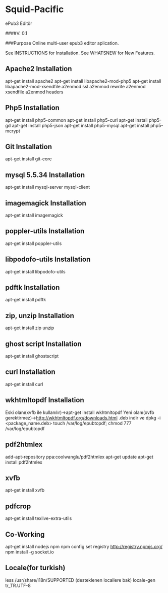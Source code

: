 Squid-Pacific
=============

ePub3 Editör

####V: 0.1

###Purpose
Online multi-user epub3 editor aplication.

See INSTRUCTIONS for Installation.
See WHATSNEW for New Features.

Apache2 Installation
-----------------------------------------------------------------
apt-get install apache2
apt-get install libapache2-mod-php5
apt-get install libapache2-mod-xsendfile
a2enmod ssl
a2enmod rewrite
a2enmod xsendfile
a2enmod headers

Php5 Installation
-----------------------------------------------------------------
apt-get install php5-common
apt-get install php5-curl
apt-get install php5-gd
apt-get install php5-json
apt-get install php5-mysql
apt-get install php5-mcrypt 

Git Installation
-----------------------------------------------------------------
apt-get install git-core

mysql 5.5.34 Installation
-----------------------------------------------------------------
apt-get install mysql-server mysql-client


imagemagick Installation
-----------------------------------------------------------------
apt-get install imagemagick


poppler-utils Installation
-----------------------------------------------------------------
apt-get install poppler-utils


libpodofo-utils Installation
-----------------------------------------------------------------
apt-get install libpodofo-utils


pdftk Installation
-----------------------------------------------------------------
apt-get install pdftk


zip, unzip Installation
-----------------------------------------------------------------
apt-get install zip unzip


ghost script Installation
-----------------------------------------------------------------
apt-get install ghostscript


curl Installation
-----------------------------------------------------------------
apt-get install curl


wkhtmltopdf Installation
-----------------------------------------------------------------
Eski olanı(xvfb ile kullanılır)->apt-get install wkhtmltopdf
Yeni olanı(xvfb gerektirmez)->http://wkhtmltopdf.org/downloads.html .deb indir ve dpkg -i <package_name.deb>
touch /var/log/epubtopdf; chmod 777 /var/log/epubtopdf

pdf2htmlex
-----------------------------------------------------------------
add-apt-repository ppa:coolwanglu/pdf2htmlex
apt-get update
apt-get install pdf2htmlex

xvfb
-----------------------------------------------------------------
apt-get install xvfb

pdfcrop
-----------------------------------------------------------------
apt-get install texlive-extra-utils

Co-Working
-----------------------------------------------------------------
apt-get install nodejs npm
npm config set registry http://registry.npmjs.org/
npm install -g socket.io

Locale(for turkish)
-----------------------------------------------------------------
less /usr/share/i18n/SUPPORTED (desteklenen locallere bak)
locale-gen tr_TR.UTF-8




